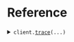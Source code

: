 # Reference
<details><summary><code>client.<a href="src/NeuralTrust/client.py">trace</a>(...)</code></summary>
<dl>
<dd>

#### 📝 Description

<dl>
<dd>

<dl>
<dd>

Add a new trace
</dd>
</dl>
</dd>
</dl>

#### 🔌 Usage

<dl>
<dd>

<dl>
<dd>

```python
import datetime

from NeuralTrust.client import NeuralTrustApi

client = NeuralTrustApi(
    api_key="YOUR_API_KEY",
)
client.trace(
    conversation_id="conversation_id",
    interaction_id="interaction_id",
    type="type",
    task="retrieval",
    input="What is the weather in Tokyo?",
    start_timestamp=datetime.datetime.fromisoformat(
        "2024-01-15 09:30:00+00:00",
    ),
    end_timestamp=datetime.datetime.fromisoformat(
        "2024-01-15 09:30:00+00:00",
    ),
)

```
</dd>
</dl>
</dd>
</dl>

#### ⚙️ Parameters

<dl>
<dd>

<dl>
<dd>

**conversation_id:** `str` — conversation id
    
</dd>
</dl>

<dl>
<dd>

**interaction_id:** `str` — interaction id
    
</dd>
</dl>

<dl>
<dd>

**type:** `str` — type of trace
    
</dd>
</dl>

<dl>
<dd>

**task:** `TraceTask` — task to perform
    
</dd>
</dl>

<dl>
<dd>

**input:** `str` — content to retrieve or generate
    
</dd>
</dl>

<dl>
<dd>

**start_timestamp:** `dt.datetime` — start timestamp of the trace
    
</dd>
</dl>

<dl>
<dd>

**end_timestamp:** `dt.datetime` — end timestamp of the trace
    
</dd>
</dl>

<dl>
<dd>

**session_id:** `typing.Optional[str]` — session id
    
</dd>
</dl>

<dl>
<dd>

**channel_id:** `typing.Optional[TraceChannelId]` — channel id
    
</dd>
</dl>

<dl>
<dd>

**output:** `typing.Optional[str]` — generated content
    
</dd>
</dl>

<dl>
<dd>

**custom:** `typing.Optional[str]` — custom data
    
</dd>
</dl>

<dl>
<dd>

**user:** `typing.Optional[User]` 
    
</dd>
</dl>

<dl>
<dd>

**metadata:** `typing.Optional[Metadata]` 
    
</dd>
</dl>

<dl>
<dd>

**request_options:** `typing.Optional[RequestOptions]` — Request-specific configuration.
    
</dd>
</dl>
</dd>
</dl>


</dd>
</dl>
</details>


